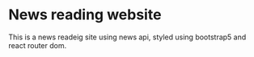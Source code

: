 # News reading website
This is a news readeig site using news api, styled using bootstrap5 and react router dom.
